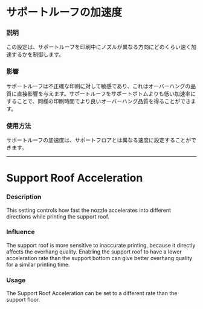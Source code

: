 サポートルーフの加速度
====
### **説明**
この設定は、サポートルーフを印刷中にノズルが異なる方向にどのくらい速く加速するかを制御します。

### **影響**
サポートルーフは不正確な印刷に対して敏感であり、これはオーバーハングの品質に直接影響を与えます。サポートルーフをサポートボトムよりも低い加速率にすることで、同様の印刷時間でより良いオーバーハング品質を得ることができます。

### **使用方法**
サポートルーフの加速度は、サポートフロアとは異なる速度に設定することができます。

---

Support Roof Acceleration
====
### **Description**
This setting controls how fast the nozzle accelerates into different directions while printing the support roof. 

### **Influence**
The support roof is more sensitive to inaccurate printing, because it directly affects the overhang quality. Enabling the support roof to have a lower acceleration rate than the support bottom can give better overhang quality for a similar printing time.

### **Usage**
The Support Roof Acceleration can be set to a different rate than the support floor.